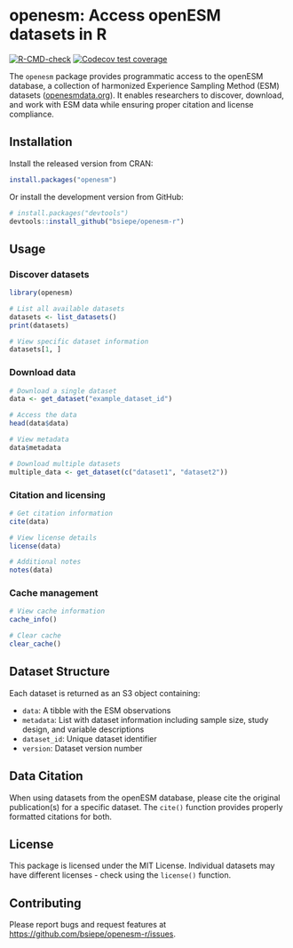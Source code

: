 # openesm: Access openESM datasets in R

[![R-CMD-check](https://github.com/bsiepe/openesm-r/actions/workflows/R-CMD-check.yaml/badge.svg)](https://github.com/bsiepe/openesm-r/actions/workflows/R-CMD-check.yaml)
[![Codecov test coverage](https://codecov.io/gh/bsiepe/openesm-r/graph/badge.svg)](https://app.codecov.io/gh/bsiepe/openesm-r)
<!-- [![CRAN status](https://www.r-pkg.org/badges/version/openesm)](https://www.r-pkg.org/badges/version/openesm) -->

The `openesm` package provides programmatic access to the openESM database, a collection of harmonized Experience Sampling Method (ESM) datasets ([openesmdata.org](https://openesmdata.org)). It enables researchers to discover, download, and work with ESM data while ensuring proper citation and license compliance.

## Installation

Install the released version from CRAN:

```r
install.packages("openesm")
```

Or install the development version from GitHub:

```r
# install.packages("devtools")
devtools::install_github("bsiepe/openesm-r")
```

## Usage

### Discover datasets

```r
library(openesm)

# List all available datasets
datasets <- list_datasets()
print(datasets)

# View specific dataset information
datasets[1, ]
```

### Download data

```r
# Download a single dataset
data <- get_dataset("example_dataset_id")

# Access the data
head(data$data)

# View metadata
data$metadata

# Download multiple datasets
multiple_data <- get_dataset(c("dataset1", "dataset2"))
```

### Citation and licensing

```r
# Get citation information
cite(data)

# View license details
license(data)

# Additional notes
notes(data)
```

### Cache management

```r
# View cache information
cache_info()

# Clear cache
clear_cache()
```

## Dataset Structure

Each dataset is returned as an S3 object containing:

- `data`: A tibble with the ESM observations
- `metadata`: List with dataset information including sample size, study design, and variable descriptions
- `dataset_id`: Unique dataset identifier
- `version`: Dataset version number

## Data Citation

When using datasets from the openESM database, please cite the original publication(s) for a specific dataset. The `cite()` function provides properly formatted citations for both.

## License

This package is licensed under the MIT License. Individual datasets may have different licenses - check using the `license()` function.

## Contributing

Please report bugs and request features at <https://github.com/bsiepe/openesm-r/issues>.






